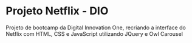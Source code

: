 # Projeto Netflix - DIO

Projeto de bootcamp da Digital Innovation One, recriando a interface do Netflix com HTML, CSS e JavaScript utilizando JQuery e Owl Carousel